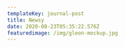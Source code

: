 ```yaml
---
templateKey: journal-post
title: Newsy
date: 2020-08-23T05:35:22.576Z
featuredimage: /img/gleon-mockup.jpg
---
```

